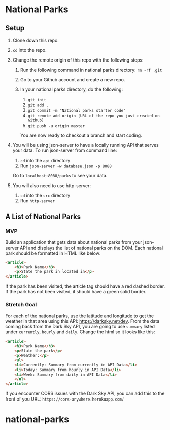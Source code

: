 # National Parks

## Setup

1. Clone down this repo.
1. `cd` into the repo.
1. Change the remote origin of this repo with the following steps:
    1. Run the following command in national parks directory: `rm -rf .git` 
    1. Go to your Github account and create a new repo.
    1. In your national parks directory, do the following:
        1. `git init`
        1. `git add .`
        1. `git commit -m "National parks starter code"`
        1. `git remote add origin [URL of the repo you just created on Github]`
        1. `git push -u origin master`

        You are now ready to checkout a branch and start coding.

1. You will be using json-server to have a locally running API that serves your data. To run json-server from command line: 
    1. `cd` into the `api` directory
    1. Run `json-server -w database.json -p 8088`

    Go to `localhost:8088/parks` to see your data.

1. You will also need to use http-server:
    1. `cd` into the `src` directory
    1. Run `http-server`

## A List of National Parks

### MVP

Build an application that gets data about national parks from your json-server API and displays the list of national parks on the DOM. Each national park should be formatted in HTML like below:

```html
<article>
    <h3>Park Name</h3>
    <p>State the park in located in</p>
</article>
```
If the park has been visited, the article tag should have a red dashed border. If the park has not been visited, it should have a green solid border.

### Stretch Goal

For each of the national parks, use the latitude and longitude to get the weather in that area using this API: https://darksky.net/dev. From the data coming back from the Dark Sky API, you are going to use `summary` listed under `currently`, `hourly` and `daily`. Change the html so it looks like this:

```html
<article>
    <h3>Park Name</h3>
    <p>State the park</p>
    <p>Weather:</p>
    <ul>
    <li>Currently: Summary from currently in API Data</li>
    <li>Today: Summary from hourly in API Data</li>
    <li>Week: Summary from daily in API Data</li>
    </ul>
</article>
```

If you encounter CORS issues with the Dark Sky API, you can add this to the front of you URL: `https://cors-anywhere.herokuapp.com/`
# national-parks
